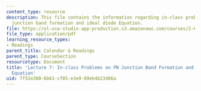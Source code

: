 ```yaml
---
content_type: resource
description: This file contains the information regarding in-class problems on PN
  junction band formation and ideal diode Equation.
file: https://ol-ocw-studio-app-production.s3.amazonaws.com/courses/2-627-fundamentals-of-photovoltaics-fall-2013/7f52e3806b61cf85e3e909eb4b23d86a_MIT2_627F13_lec07_prob.pdf
file_type: application/pdf
learning_resource_types:
- Readings
parent_title: Calendar & Readings
parent_type: CourseSection
resourcetype: Document
title: 'Lecture 7: In-class Problems on PN Junction Band Formation and Ideal Diode
  Equation'
uid: 7f52e380-6b61-cf85-e3e9-09eb4b23d86a
---
```

